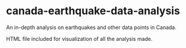 # canada-earthquake-data-analysis

An in-depth analysis on earthquakes and other data points in Canada. 

HTML file included for visualization of all the analysis made.
